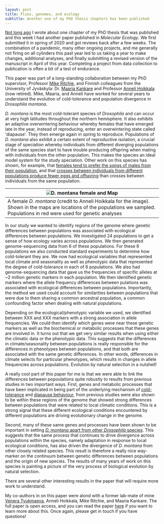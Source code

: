 ```yaml
---
layout: post
title: Flies, genomes, and ecology
subtitle: Another one of my PhD thesis chapters has been published
---
```


[Not long ago]() I wrote about one chapter of my PhD thesis that was published and this week I had another paper published in *Molecular Ecology*. We first submitted it in spring of 2020 and got reviews back after a few weeks. The combination of a pandemic, many other ongoing projects, and me generally not firing on all cylinders this past year led to us taking a year to make changes, additional analyses, and finally submitting a revised version of the manuscript in April of this year. Completing a project from data collection to publication is often a bit of a test of endurance.

This paper was part of a long-standing collaboration between my PhD supervisor, Professor [Mike Ritchie](https://risweb.st-andrews.ac.uk/portal/en/persons/michael-gordon-ritchie(7d2c2deb-821c-48a4-93c6-f60e3b5584cb).html), and Finnish colleagues from the University of Jyväskyla: Dr. [Maaria Kankare](https://www.jyu.fi/science/en/bioenv/staff-and-administration/staff/kankare-maaria) and Professor [Anneli Hoikkala](https://www.jyu.fi/science/en/bioenv/staff-and-administration/staff/hoikkala-anneli-1) (now retired). Mike, Maaria, and Anneli have worked for several years to understand the evolution of cold-tolerance and population divergence in *Drosophila montana*.

*D. montana* is the most cold-tolerant species of *Drosophila* and can occur at very high latitudes throughout the northern hemisphere. It also exhibits an adaptive overwintering behaviour whereby females that have emerged late in the year, instead of reproducing, enter an overwintering state called 'diapause'. They then emerge again in spring to reproduce. Populations of *D. montana* also exhibit a certain extent of reproductive isolation, a crucial stage of speciation whereby individuals from different diverging populations of the same species start to have trouble producing offspring when mating with individuals from the other population. This makes the species an ideal model system for the study speciation. Other work on this species has shown, for example, that [females tend to prefer the songs of males from their population](https://doi.org/10.1111/j.1558-5646.2007.00125.x), and that [crosses between individuals from different populations produce fewer eggs and offspring](https://doi.org/10.1111/evo.12535) than crosses between individuals from the same population.


|![D. montana female and Map](/img/15-06-2021female_and_map.png)|  
|--|  
|A female *D. montana* (credit to Anneli Hoikkala for the image). Shown in the maps are locations of the populations we sampled. Populations in red were used for genetic analyses|  

In our study we wanted to identify regions of the genome where genetic differences between populations was associated with ecological differences between populations. We investigated 24 populations to get a sense of how ecology varies across populations. We then generated genome-sequencing data from 6 of these populations. For these 6 populations we also conducted standard experiments to determine how cold-tolerant they are. We now had ecological variables that represented local climate and seasonality as well as phenotypic data that represented the degree of cold-tolerance in each of 6 populations. We also had genome-sequencing data that gave us the frequencies of specific alleles at ~2 million genetic markers in each population. We then identified genetic markers where the allele frequency differences between pulations was associated with ecological differences between populations. Importantly, the method we used could account for similarities between populations that were due to them sharing a common ancestral population, a common confounding factor when dealing with natural populations.

Depending on the ecological/phenotypic variable we used, we identified between XXX and XXX markers with a strong association in allele frequencies. We could then identify which genes were near these genetic markers as well as the biochemical or metabolic processes that these genes are involved in. It turns out that we get very similar results when using either the climatic data or the phenotypic data. This suggests that the differences in climate/seasonality between populations is really responsible for the differences in phenotypes between populations, and that both are associated with the same genetic differences. In other words, differences in climate selects for particular phenotypes, which results in changes in allele frequencies across populations. Evolution by natural selection in a nutshell!

A really cool part of this paper for me is that we were able to link the differences between popoulations quite robustly to results from previous studies in two important ways. First, genes and metabolic processes that have been implicated in being part of the underlying mechanism of [cold-tolerance](https://doi.org/10.1038/hdy.2015.6) and [diapause behaviour](https://doi.org/10.1242/jeb.205831), from previous studies were also shown to be within these regions of the genome that showed strong differences between populations that were related to local climatic conditions. This is a strong signal that these different ecological conditions encountered by different populations are driving evolutionary change in the genome.

Second, many of these same genes and processes have been shown to be important in setting [*D. montana* apart from other *Drosophila* species](https://doi.org/10.1093/gbe/evy147). This suggests that the same process that continues to drive divergence across populations *within* the species, namely adaptation in response to local ecological conditions, has also driven the divergence of *D. montana* from other closely related species. This result is therefore a really nice way-marker on the continuum between genetic differences between populations and the origin of new species. The results of many years of work on this species is painting a picture of the very process of biological evolution by natural selection.

There are several other interesting results in the paper that will require more work to understand.

My co-authors in on this paper were alond with a former lab-mate of mine [Venera Tyukmaeva](https://scholar.google.com/citations?user=UmufKn4AAAAJ&hl=en), Anneli Hoikkala, Mike Ritchie, and Maaria Kankare.
The full paper is open access, and you can read the paper [here](https://doi.org/10.1002/evl3.220) if you want to learn more about this. Once again, please get in touch if you have questions!




